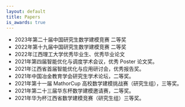 ```yaml
---
layout: default
title: Papers
is_awards: true
---
```

- 2023年第二十届中国研究生数学建模竞赛 二等奖
- 2022年第十九届中国研究生数学建模竞赛 二等奖
- 2022年江西理工大学优秀毕业生、优秀毕业论文
- 2021年第四届智能优化与调度学术会议，优秀 Poster 论文奖。
- 2021年江西省首届智能优化与应用研讨会，优秀报告奖。
- 2021年中国冶金教育学会研究生学术论坛，二等奖。
- 2021年第十一届 MathorCup 高校数学建模挑战赛（研究生组），三等奖。
- 2021年第二十三届华东杯数学建模邀请赛，二等奖。
- 2021年华为杯江西省数学建模竞赛（研究生组）三等奖。
